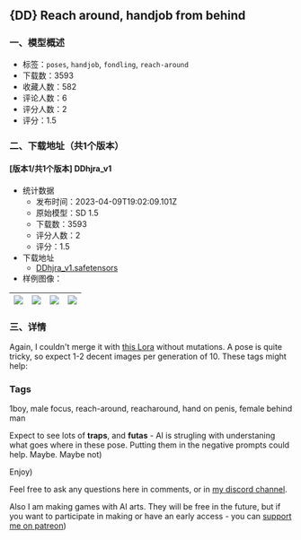 ## {DD} Reach around, handjob from behind
### 一、模型概述

- 标签：`poses`, `handjob`, `fondling`, `reach-around`
- 下载数：3593
- 收藏人数：582
- 评论人数：6
- 评分人数：2
- 评分：1.5

### 二、下载地址（共1个版本）

#### [版本1/共1个版本] DDhjra_v1

- 统计数据
  - 发布时间：2023-04-09T19:02:09.101Z
  - 原始模型：SD 1.5
  - 下载数：3593
  - 评分人数：2
  - 评分：1.5
- 下载地址
  - [DDhjra_v1.safetensors](https://civitai.com/api/download/models/41147)
- 样例图像：

| <img src="https://image.civitai.com/xG1nkqKTMzGDvpLrqFT7WA/2039b71d-c4db-4bbc-cb17-b43ab4c7ae00/width=450/453580.jpeg" /> | <img src="https://image.civitai.com/xG1nkqKTMzGDvpLrqFT7WA/4df60dd2-75d9-4fdc-8ae8-29d3b839b100/width=450/453583.jpeg" /> | <img src="https://image.civitai.com/xG1nkqKTMzGDvpLrqFT7WA/b8f19c69-f595-4738-21db-6bb66a665f00/width=450/453584.jpeg" /> | <img src="https://image.civitai.com/xG1nkqKTMzGDvpLrqFT7WA/73736921-9cd8-4da1-b83b-76eaaa540500/width=450/453587.jpeg" /> |
| ---- | ---- | ---- | ---- |


### 三、详情
<p>Again, I couldn't merge it with <a target="_blank" rel="ugc" href="https://civitai.com/models/33805/dd-standing-kiss-with-handjobpenis-fondling">this Lora</a> without mutations. A pose is quite tricky, so expect 1-2 decent images per generation of 10. These tags might help:</p><h3>Tags</h3><p>1boy, male focus, reach-around, reacharound, hand on penis, female behind man</p><p>Expect to see lots of <strong>traps</strong>, and <strong>futas</strong> - AI is strugling with understaning what goes where in these pose. Putting them in the negative prompts could help. Maybe. Maybe not)</p><p>Enjoy)</p><p>Feel free to ask any questions here in comments, or in <a target="_blank" rel="ugc" href="https://discord.gg/9My32sKEAK">my discord channel</a>.</p><p>Also I am making games with AI arts. They will be free in the future, but if you want to participate in making or have an early access - you can <a target="_blank" rel="ugc" href="https://www.patreon.com/aDDont">support me on patreon</a>)</p>